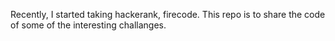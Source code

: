 Recently, I started taking hackerank, firecode. This repo is to share the code of some of
the interesting challanges.

